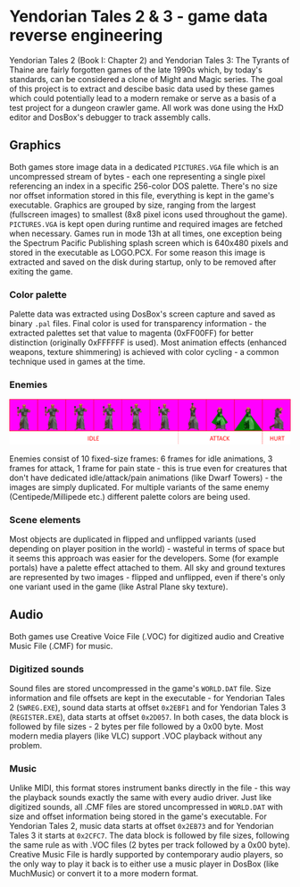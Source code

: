 # Yendorian Tales 2 & 3 - game data reverse engineering
Yendorian Tales 2 (Book I: Chapter 2) and Yendorian Tales 3: The Tyrants of Thaine are fairly forgotten games of the late 1990s which, by today's standards, can be considered a clone of Might and Magic series. The goal of this project is to extract and descibe basic data used by these games which could potentially lead to a modern remake or serve as a basis of a test project for a dungeon crawler game.
All work was done using the HxD editor and DosBox's debugger to track assembly calls.

## Graphics
Both games store image data in a dedicated `PICTURES.VGA` file which is an uncompressed stream of bytes - each one representing a single pixel referencing an index in a specific 256-color DOS palette. There's no size nor offset information stored in this file, everything is kept in the game's executable. Graphics are grouped by size, ranging from the largest (fullscreen images) to smallest (8x8 pixel icons used throughout the game). `PICTURES.VGA` is kept open during runtime and required images are fetched when necessary. Games run in mode 13h at all times, one exception being the Spectrum Pacific Publishing splash screen which is 640x480 pixels and stored in the executable as LOGO.PCX. For some reason this image is extracted and saved on the disk during startup, only to be removed after exiting the game.

### Color palette
Palette data was extracted using DosBox's screen capture and saved as binary `.pal` files. Final color is used for transparency information - the extracted palettes set that value to magenta (0xFF00FF) for better distinction (originally 0xFFFFFF is used). Most animation effects (enhanced weapons, texture shimmering) is achieved with color cycling - a common technique used in games at the time.

### Enemies

<p align="center"><img src="bariag.png"></p>

Enemies consist of 10 fixed-size frames: 6 frames for idle animations, 3 frames for attack, 1 frame for pain state - this is true even for creatures that don't have dedicated idle/attack/pain animations (like Dwarf Towers) - the images are simply duplicated. For multiple variants of the same enemy (Centipede/Millipede etc.) different palette colors are being used.

### Scene elements
Most objects are duplicated in flipped and unflipped variants (used depending on player position in the world) - wasteful in terms of space but it seems this approach was easier for the developers. Some (for example portals) have a palette effect attached to them. All sky and ground textures are represented by two images - flipped and unflipped, even if there's only one variant used in the game (like Astral Plane sky texture).

## Audio
Both games use Creative Voice File (.VOC) for digitized audio and Creative Music File (.CMF) for music.

### Digitized sounds
Sound files are stored uncompressed in the game's `WORLD.DAT` file. Size information and file offsets are kept in the executable - for Yendorian Tales 2 (`SWREG.EXE`), sound data starts at offset `0x2EBF1` and for Yendorian Tales 3 (`REGISTER.EXE`), data starts at offset `0x2D057`. In both cases, the data block is followed by file sizes - 2 bytes per file followed by a 0x00 byte. Most modern media players (like VLC) support .VOC playback without any problem.

### Music
Unlike MIDI, this format stores instrument banks directly in the file - this way the playback sounds exactly the same with every audio driver. Just like digitized sounds, all .CMF files are stored uncompressed in `WORLD.DAT` with size and offset information being stored in the game's executable. For Yendorian Tales 2, music data starts at offset `0x2EB73` and for Yendorian Tales 3 it starts at `0x2CFC7`. The data block is followed by file sizes, following the same rule as with .VOC files (2 bytes per track followed by a 0x00 byte). Creative Music File is hardly supported by contemporary audio players, so the only way to play it back is to either use a music player in DosBox (like MuchMusic) or convert it to a more modern format.